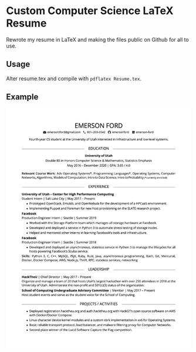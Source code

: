 # Custom Computer Science LaTeX Resume
Rewrote my resume in LaTeX and making the files public on Github for all to use.

## Usage
Alter resume.tex and compile with `pdflatex Resume.tex`.

## Example
![example resume](https://github.com/emersonford/resume/raw/master/example.png)
